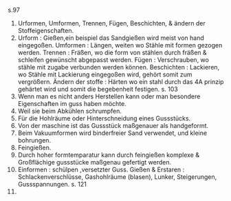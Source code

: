 s.97
1. Urformen, Umformen, Trennen, Fügen, Beschichten, & ändern der Stoffeigenschaften.
2. Urform : Gießen,ein beispiel das Sandgießen wird meist von hand eingegoßen. 
    Umformen : Längen, weiten wo Stähle mit formen gezogen werden.
    Trennen : Fräßen, wo die form von stählen durch fräßen & schleifen gewünscht abgepasst werden.
    Fügen : Verschrauben, wo stähle mit zugabe verbunden werden können.
    Beschichten : Lackieren, wo Stähle mit Lackierung eingegoßen wird, gehört somit zum vergrößern.
    Ändern der stoffe : Härten wo ein stahl durch das 4A prinzip gehärtet wird und somit die begebenheit festigen.
s. 103
1. Wenn man es nicht anders Herstellen kann oder man besondere Eigenschaften im guss haben möchte.
2. Weil sie beim Abkühlen schrumpfen.
3. Für die Hohlräume oder Hinterschneidung eines Gussstücks.
4. Von der maschine ist das Gussstück maßgenauer als handgeformt.
5. Beim Vakuumformen wird binderfreier Sand verwendet, und kleine bohrungen.
6. Feingießen.
7. Durch hoher formtemparatur kann durch feingießen komplexe & Großflächige gussstücke maßgenau gefertigt werden.
8. Einformen : schülpen ,versetzter Guss.
     Gießen & Erstaren : Schlackenverschlüsse, Gashohlräume (blasen), Lunker, Steigerungen, Gussspannungen.
s. 121
1. 

